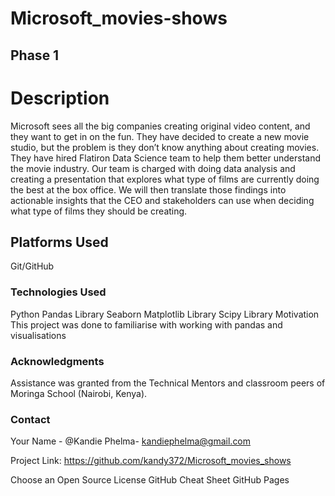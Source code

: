 # Microsoft_movies-shows
## Phase 1
# Description
Microsoft sees all the big companies creating original video content, and they want to get in on the fun. They have decided to create a new movie studio, but the problem is they don’t know anything about creating movies. 
They have hired Flatiron Data Science team to help them better understand the movie industry.
 Our team is charged with doing data analysis and creating a presentation that explores what type of films are currently doing the best at the box office. 
We will then translate those findings into actionable insights that the CEO and stakeholders  can use when deciding what type of films they should be creating.


## Platforms Used

Git/GitHub
### Technologies Used
Python
Pandas Library
Seaborn
Matplotlib Library
Scipy Library
Motivation
This project was done to familiarise with working with pandas and visualisations

### Acknowledgments

Assistance was granted from the Technical Mentors  and classroom peers of Moringa School (Nairobi, Kenya).
### Contact
Your Name - @Kandie Phelma- kandiephelma@gmail.com

Project Link: https://github.com/kandy372/Microsoft_movies_shows

Choose an Open Source License
GitHub Cheat Sheet
GitHub Pages
